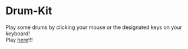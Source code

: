 # Drum-Kit
Play some drums by clicking your mouse or the designated keys on your keyboard! </br>
Play [here](https://mianakbarjan.github.io/Drum-Kit/)!!!
